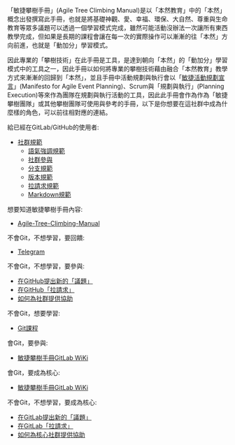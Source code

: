 「敏捷攀樹手冊」(Agile Tree Climbing Manual)是以「本然教育」中的「本然」概念出發撰寫此手冊，也就是將基礎神觀、愛、幸福、環保、大自然、尊重與生命教育等眾多議題可以透過一個學習模式完成，雖然可能活動沒辦法一次讓所有東西教學完成，但如果是長期的課程會讓在每一次的實際操作可以漸漸的往「本然」方向前進，也就是「動加分」學習模式。  

因此專業的「攀樹技術」在此手冊是工具，是達到朝向「本然」的「動加分」學習模式中的工具之一，因此手冊以如何將專業的攀樹技術藉由融合「本然教育」教學方式來漸漸的回歸到「本然」，並且手冊中活動規劃與執行會以「[敏捷活動規劃宣言](https://github.com)」(Manifesto for Agile Event Planning)、Scrum與「規劃與執行」(Planning Execution)等來作為團隊在規劃與執行活動的工具，因此此手冊會作為作為「敏捷攀樹團隊」或其他攀樹團隊可使用與參考的手冊，以下是你想要在這社群中成為什麼樣的角色，可以前往相對應的連結。  

給已經在GitLab/GitHub的使用者:
- [社群規範](./社群規範/社群規範.md)
  - [語氣強調規範](./社群規範/語氣強調規範.md)
  - [社群參與](./社群規範/社群參與.md)
  - [分支規範](./社群規範/分支規範.md)
  - [版本規範](./社群規範/版本規範.md)
  - [拉請求規範](./社群規範/拉請求規範.md)
  - [Markdown規範](./社群規範/Markdown規範.md)

想要知道敏捷攀樹手冊內容:
- [Agile-Tree-Climbing-Manual](https://github.com/Agile-Tree-Climbing-Team/Agile-Tree-Climbing-Manual)

不會Git，不想學習，要回饋:  
- [Telegram](https://t.me/AgileTreeClimbingTeam)

不會Git，不想學習，要參與:  
- [在GitHub提出新的「議題」]()  
- [在GitHub「拉請求」]()  
- [如何為社群提供協助]()  

不會Git，想要學習:  
- [Git課程](https://github.com/timmy61109/Git-Tutorial)  

會Git，要參與:  
- [敏捷攀樹手冊GitLab WiKi](https://gitlab.com/Uesugi-Summer-Sea/Agile-Tree-Climbing-Team/Agile-Tree-Climbing-Manual/wikis/home)

會Git，要成為核心:  
- [敏捷攀樹手冊GitLab WiKi](https://gitlab.com/Uesugi-Summer-Sea/Agile-Tree-Climbing-Team/Agile-Tree-Climbing-Manual/wikis/home)

不會Git，不想學習，要成為核心:  
- [在GitLab提出新的「議題」]()  
- [在GitLab「拉請求」]()  
- [如何為核心社群提供協助]()  
